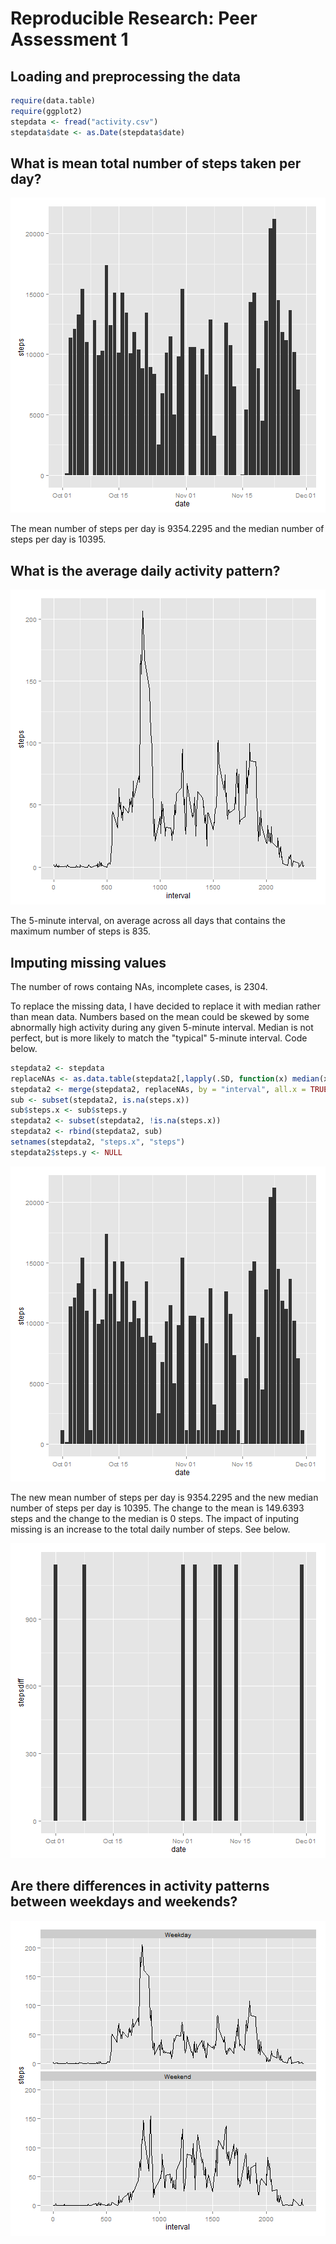 # Reproducible Research: Peer Assessment 1


## Loading and preprocessing the data

```r
require(data.table)
require(ggplot2)
stepdata <- fread("activity.csv")
stepdata$date <- as.Date(stepdata$date)
```


## What is mean total number of steps taken per day?


![plot of chunk unnamed-chunk-3](figure/unnamed-chunk-3.png) 

The mean number of steps per day is 9354.2295 and the median number of steps per day is 10395.




## What is the average daily activity pattern?


![plot of chunk unnamed-chunk-5](figure/unnamed-chunk-5.png) 


The 5-minute interval, on average across all days that contains the maximum number of steps is 835.



## Imputing missing values



The number of rows containg NAs, incomplete cases, is 2304.


To replace the missing data, I have decided to replace it with median rather than mean data.  Numbers based on the mean could be skewed by some abnormally high activity during any given 5-minute interval.  Median is not perfect, but is more likely to match the "typical" 5-minute interval.  Code below.


```r
stepdata2 <- stepdata
replaceNAs <- as.data.table(stepdata2[,lapply(.SD, function(x) median(x, na.rm = TRUE)), by = "interval", .SDcols = 1])
stepdata2 <- merge(stepdata2, replaceNAs, by = "interval", all.x = TRUE)
sub <- subset(stepdata2, is.na(steps.x))
sub$steps.x <- sub$steps.y 
stepdata2 <- subset(stepdata2, !is.na(steps.x))
stepdata2 <- rbind(stepdata2, sub)
setnames(stepdata2, "steps.x", "steps")
stepdata2$steps.y <- NULL
```



![plot of chunk unnamed-chunk-9](figure/unnamed-chunk-9.png) 



The new mean number of steps per day is 9354.2295 and the new median number of steps per day is 10395.  The change to the mean is 149.6393 steps and the change to the median is 0 steps.  The impact of inputing missing is an increase to the total daily number of steps.  See below.

![plot of chunk unnamed-chunk-11](figure/unnamed-chunk-11.png) 

## Are there differences in activity patterns between weekdays and weekends?




![plot of chunk unnamed-chunk-13](figure/unnamed-chunk-13.png) 
